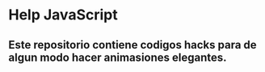 # Help JavaScript
## Este repositorio contiene codigos hacks para de algun  modo hacer animasiones elegantes.